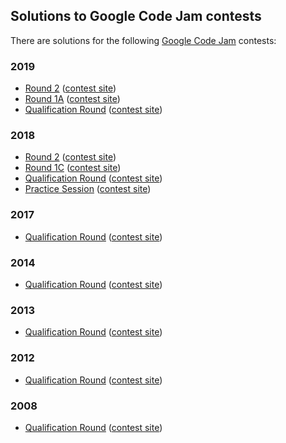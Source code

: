 ## Solutions to Google Code Jam contests

There are solutions for the following [Google Code Jam](https://codejam.withgoogle.com/codejam/) contests:

### 2019

- [Round 2](2019-round-2/README.md)
  ([contest site](https://codingcompetitions.withgoogle.com/codejam/round/0000000000051679))
- [Round 1A](2019-round-1A/README.md)
  ([contest site](https://codingcompetitions.withgoogle.com/codejam/round/0000000000051635))
- [Qualification Round](2019-qualification/README.md)
  ([contest site](https://codingcompetitions.withgoogle.com/codejam/round/0000000000051705))

### 2018

* [Round 2](2018-round-2) ([contest site](https://codejam.withgoogle.com/2018/challenges/0000000000007706/dashboard))
* [Round 1C](2018-round-1c) ([contest site](https://codejam.withgoogle.com/2018/challenges/0000000000007765/dashboard))
* [Qualification Round](2018-qualification) ([contest site](https://codejam.withgoogle.com/2018/challenges/00000000000000cb/dashboard))
* [Practice Session](2018-practice) ([contest site](https://codejam.withgoogle.com/2018/challenges/0000000000000130/dashboard))

### 2017

* [Qualification Round](2017-qualification)
  ([contest site](https://code.google.com/codejam/contest/3264486/dashboard))

### 2014

* [Qualification Round](2014-qualification)
  ([contest site](https://code.google.com/codejam/contest/2974486/dashboard))

### 2013

* [Qualification Round](2013-qualification)
  ([contest site](https://code.google.com/codejam/contest/2270488/dashboard))

### 2012

* [Qualification Round](2012-qualification)
  ([contest site](https://code.google.com/codejam/contest/1460488/dashboard))

### 2008

* [Qualification Round](2008-qualification/README.md)
  ([contest site](https://code.google.com/codejam/contest/32013/dashboard))
